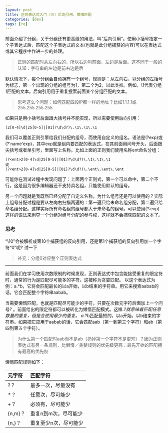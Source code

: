 ```yaml
---
layout: post
title: 正则表达式入门（三）后向引用、懒惰匹配
categories: [dev]
tags: [re]
---
```


前面介绍了分组，关于分组还有更高级的用法，叫“后向引用”。使用小括号指定一个子表达式后，匹配这个子表达式的文本(也就是此分组捕获的内容)可以在表达式或其它程序中作进一步的处理。

> 正则的匹配时从左向右的，所以右边叫前面，左边是后面。这不同于一般的认知：字符串的左边是前右边是后

默认情况下，每个分组会自动拥有一个组号，规则是：从左向右，以分组的左括号为标志，第一个出现的分组的组号为1，第二个为2，以此类推。例如，\1代表分组1匹配的文本。后向引用用于重复搜索前面某个分组匹配的文本。

> 思考这么个问题：如何匹配四段IP都一样的地址？比如1.1.1.1或255.255.255.255

如果只是用小括号后面跟大括号并不能实现，所以需要使用后向引用：
```
(2[0-4]\d|25[0-5]|[01]?\d\d?)\.\1\.\1\.\1
```

我们可以覆盖正则引擎给我们分配的组号，而使用自定义的组名。语法是(?<name>exp)或(?'name'exp)，其中exp就是组内要匹配的表达式，在其前面用问号开头，后面跟尖括号或者单引号，里面写上名称。比如上面的正则我们使用名称ent命名分组：
```
(?<ent>2[0-4]\d|25[0-5]|[01]?\d\d?)\.\1\.\1\.\1
或
(?<ent>2[0-4]\d|25[0-5]|[01]?\d\d?)\.\ent\.\ent\.\ent
```

可能你在测试过程中发现问题了：上面两个正则式，第一个可以命中，第二个不行。这是因为很多编辑器还不支持具名组，只能使用默认的组号。

另一个问题就是我既然已经分配了自定义名称，为什么组号还是可以使用的？实际上组号分配过程是要从左向右扫描两遍的：第一遍只给未命名组分配，第二遍只给命名组分配。这样实际所有命名组的组号都大于未命名的组号。可以使用(?:exp)这样的语法来剥夺一个分组对组号分配的参与权，这样就不会捕获匹配的文本了。

### 思考
“\10”会被解析成第10个捕获组的反向引用，还是第1个捕获组的反向引用加一个字符“0”呢? 试一下

> 补充：分组0对应整个正则表达式
---

前面我们在学习使用次数限制的时候发现，正则表达式中包含能接受重复的限定符时，通常的行为是匹配尽可能多的字符。这被称为贪婪匹配。
以这个表达式为例：a.*b，它将会匹配最长的以a开始，以b结束的字符串。用它来搜索aabab的话，它会匹配整个字符串aabab。

当需要懒惰匹配，也就是匹配尽可能少的字符，只要在次数元字符后面加上一个问号? 。前面给出的限定符都可以被转化为懒惰匹配模式。这样.*?就意味着匹配任意数量的重复，但是会使用最少的重复。
a.*?b匹配最短的，以a开始，以b结束的字符串。如果把它应用于aabab的话，它会匹配aab（第一到第三个字符）和ab（第四到第五个字符）。

> 为什么第一个匹配时aab而不是ab（扔掉第一个字符不是更短）？因为正则表达式有另一条规则，比懒惰／贪婪规则的优先级更高：最先开始的匹配拥有最高的优先权

懒惰匹配规则如下：

|  元字符         | 匹配字符  |
|  :-------      | :-------  | 
| ?？ | 最多一次，尽量没有| 
| *？ | 任意次，尽可能少| 
| +？ | 必须有，尽可能少| 
| {n,m}？ | 重复n到m次，尽可能少| 
| {n,}？ | 重复至少n次，尽可能少| 

